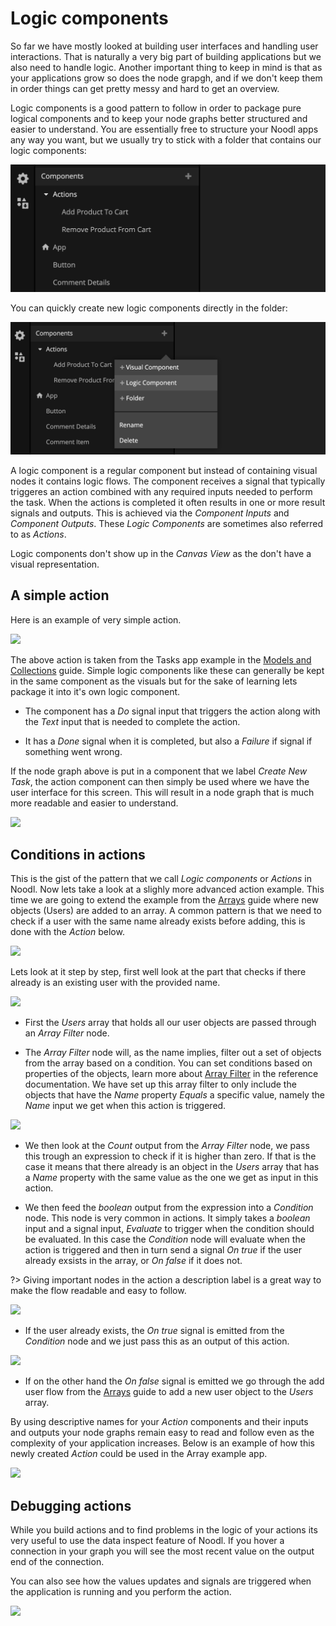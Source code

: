 # Logic components

So far we have mostly looked at building user interfaces and handling user interactions. That is naturally a very big part of building applications but we also need to handle logic. Another important thing to keep in mind is that as your applications grow so does the node grapgh, and if we don't keep them in order things can get pretty messy and hard to get an overview.

Logic components is a good pattern to follow in order to package pure logical components and to keep your node graphs better structured and easier to understand. You are essentially free to structure your Noodl apps any way you want, but we usually try to stick with a folder that contains our logic components:

<div class="ndl-images">
    <img src="/guides/actions-and-logic/structure-2.png" class="ndl-image large"></img>
</div>

You can quickly create new logic components directly in the folder:

<div class="ndl-images">
    <img src="/guides/actions-and-logic/structure-1.png" class="ndl-image large"></img>
</div>

A logic component is a regular component but instead of containing visual nodes it contains logic flows. The component receives a signal that typically triggeres an action combined with any required inputs needed to perform the task. When the actions is completed it often results in one or more result signals and outputs. This is achieved via the *Component Inputs* and *Component Outputs*. These *Logic Components* are sometimes also referred to as *Actions*.

Logic components don't show up in the *Canvas View* as the don't have a visual representation. 

## A simple action
Here is an example of very simple action.

<div class="ndl-images">
    <img src="/guides/actions-and-logic/simple-example.png" class="ndl-image large"></img>
</div>

The above action is taken from the Tasks app example in the [Models and Collections](/guides/models-and-collections.md) guide. Simple logic components like these can generally be kept in the same component as the visuals but for the sake of learning lets package it into it's own logic component.

* The component has a *Do* signal input that triggers the action along with the *Text* input that is needed to complete the action.

* It has a *Done* signal when it is completed, but also a *Failure* if signal if something went wrong.

If the node graph above is put in a component that we label *Create New Task*, the action component can then simply be used where we have the user interface for this screen. This will result in a node graph that is much more readable and easier to understand.

<div class="ndl-images">
    <img src="/guides/actions-and-logic/create-new-task-action.png" class="ndl-image large"></img>
</div>

## Conditions in actions
This is the gist of the pattern that we call *Logic components* or *Actions* in Noodl. Now lets take a look at a slighly more advanced action example. This time we are going to extend the example from the [Arrays](/guides/arrays.md) guide where new objects (Users) are added to an array. A common pattern is that we need to check if a user with the same name already exists before adding, this is done with the *Action* below. 

<div class="ndl-images">
    <img src="/guides/actions-and-logic/new-user-example.png" class="ndl-image large"></img>
</div>

Lets look at it step by step, first well look at the part that checks if there already is an existing user with the provided name.

<div class="ndl-images">
    <img src="/guides/actions-and-logic/new-user-part1.png" class="ndl-image large"></img>
</div>

* First the *Users* array that holds all our user objects are passed through an *Array Filter* node.

* The *Array Filter* node will, as the name implies, filter out a set of objects from the array based on a condition. You can set conditions based on properties of the objects, learn more about [Array Filter](/nodes/data/array-filter.md) in the reference documentation. We have set up this array filter to only include the objects that have the *Name* property *Equals* a specific value, namely the *Name* input we get when this action is triggered.

<div class="ndl-images">
    <img src="/guides/actions-and-logic/array-filter-name.png" class="ndl-image med"></img>
</div>

* We then look at the *Count* output from the *Array Filter* node, we pass this trough an expression to check if it is higher than zero. If that is the case it means that there already is an object in the *Users* array that has a *Name* property with the same value as the one we get as input in this action.

* We then feed the *boolean* output from the expression into a *Condition* node. This node is very common in actions. It simply takes a *boolean* input and a signal input, *Evaluate* to trigger when the condition should be evaluated. In this case the *Condition* node will evaluate when the action is triggered and then in turn send a signal *On true* if the user already exsists in the array, or *On false* if it does not.

?> Giving important nodes in the action a description label is a great way to make the flow readable and easy to follow.

<div class="ndl-images">
    <img src="/guides/actions-and-logic/new-user-part2.png" class="ndl-image large"></img>
</div>

* If the user already exists, the *On true* signal is emitted from the *Condition* node and we just pass this as an output of this action.

<div class="ndl-images">
    <img src="/guides/actions-and-logic/new-user-part3.png" class="ndl-image large"></img>
</div>

* If on the other hand the *On false* signal is emitted we go through the add user flow from the [Arrays](/guide/arrays.md) guide to add a new user object to the *Users* array.

By using descriptive names for your *Action* components and their inputs and outputs your node graphs remain easy to read and follow even as the complexity of your application increases. Below is an example of how this newly created *Action* could be used in the Array example app.

<div class="ndl-images">
    <img src="/guides/actions-and-logic/new-user-part4.png" class="ndl-image large"></img>
</div>

## Debugging actions
While you build actions and to find problems in the logic of your actions its very useful to use the data inspect feature of Noodl. If you hover a connection in your graph you will see the most recent value on the output end of the connection.

You can also see how the values updates and signals are triggered when the application is running and you perform the action.

<div class="ndl-images">
    <img src="/guides/actions-and-logic/debugging.gif" class="ndl-image large"></img>
</div>
